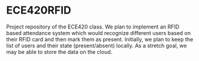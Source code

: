 # ECE420RFID
Project repository of the ECE420 class. We plan to implement an RFID based attendance system which would recognize different users based on their RFID card and then mark them as present. Initially, we plan to keep the list of users and their state (present/absent) locally. As a stretch goal, we may be able to store the data on the cloud. 
